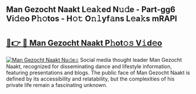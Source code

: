 ## Man Gezocht Naakt L𝚎a𝚔ed N𝚞𝚍e - Part-gg6 Vi𝚍𝚎o P𝚑𝚘tos - H𝚘𝚝 O𝚗𝚕yf𝚊ns L𝚎a𝚔s mRAPl

# <h2><a href="http://kfd9qa.oniu.top/?m=Man+Gezocht+Naakt">🔗👉 🔴 Man Gezocht Naakt P𝚑ot𝚘𝚜 V𝚒d𝚎o</a></h2>

[![Man Gezocht Naakt Nu𝚍e𝚜](https://i.imgur.com/0qMVB7G.gif)](http://kfd9qa.oniu.top/?m=Man+Gezocht+Naakt)
Social media thought leader Man Gezocht Naakt, recognized for disseminating dance and lifestyle information, featuring presentations and blogs. The public face of Man Gezocht Naakt is defined by its accessibility and relatability, but the complexities of his private life remain a fascinating unknown.  
